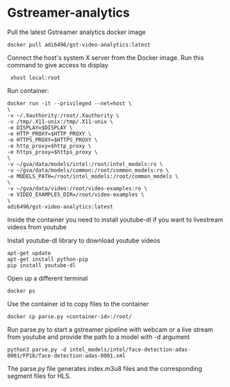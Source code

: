 # Gstreamer-analytics

Pull the latest Gstreamer analytics docker image
```
docker pull adi6496/gst-video-analytics:latest
```

 Connect the host's system X server from the Docker image. Run this command to give access to display
 ```
  xhost local:root
  ```
  
 Run container:
 ```
 docker run -it --privileged --net=host \
\
-v ~/.Xauthority:/root/.Xauthority \
-v /tmp/.X11-unix:/tmp/.X11-unix \
-e DISPLAY=$DISPLAY \
-e HTTP_PROXY=$HTTP_PROXY \
-e HTTPS_PROXY=$HTTPS_PROXY \
-e http_proxy=$http_proxy \
-e https_proxy=$https_proxy \
\
-v ~/gva/data/models/intel:/root/intel_models:ro \
-v ~/gva/data/models/common:/root/common_models:ro \
-e MODELS_PATH=/root/intel_models:/root/common_models \
\
-v ~/gva/data/video:/root/video-examples:ro \
-e VIDEO_EXAMPLES_DIR=/root/video-examples \
\
adi6496/gst-video-analytics:latest
```
  
Inside the container you need to install youtube-dl if you want to livestream videos from youtube

Install youtube-dl library to download youtube videos
```
apt-get update
apt-get install python-pip
pip install youtube-dl
```

Open up a different terminal
```
docker ps
```

Use the container id to copy files to the container
```
docker cp parse.py <container-id>:/root/ 
```
Run parse.py to start a gstreamer pipeline with webcam or a live stream from youtube and provide the path to a model with -d argument
```
python3 parse.py -d intel_models/intel/face-detection-adas-0001/FP16/face-detection-adas-0001.xml
```

The parse.py file generates index.m3u8 files and the corresponding segment files for HLS. 
